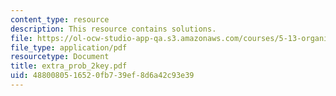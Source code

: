 ```yaml
---
content_type: resource
description: This resource contains solutions.
file: https://ol-ocw-studio-app-qa.s3.amazonaws.com/courses/5-13-organic-chemistry-ii-fall-2006/4880080516520fb739ef8d6a42c93e39_extra_prob_2key.pdf
file_type: application/pdf
resourcetype: Document
title: extra_prob_2key.pdf
uid: 48800805-1652-0fb7-39ef-8d6a42c93e39
---
```

